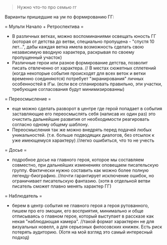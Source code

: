 >Нужно что-то про семью гг


Варианты пришедшие на ум по формированию ГГ:

= Мульти Начало + Ретроспектива =
- В различных ветках, можно воспоминаниями освещать юность ГГ (которая от детства до ветви, специально пропущена - "спустя 10 лет...", дабы каждая ветка имела возможность сделать свою независимую вводную характера, раскрывая по своему пропущенный участок)
- Различные герои или разное формирование детства, позволит писать отвлеченно от характера.
// В местах сюжетных сплетений (когда некоторые события происходят для всех веток и ветки временно соединяются) потребует "экранирования" личных особенностей в if'ы. (если все спланировать правильно, эти участки, требующие согласования будут минимизированны)

= Переосмысление =
- еще можно сделать разворот в центре где герой попадает в события заставляющие его переосмыслять себя (написав их один раз) это очистить дальнейшие развития от необходимости реагировать согласно одному общему шаблону.
- Переосмысления так же можно внедрять перед подачей любых уникальностей. (т.е. больше подводящих диалогов, без отсылок к уже имеющемуся характеру)
//легко ошибиться, что то не учесть

= Досье =
- подробное досье на главного героя, которое мы составляем совместно, при дальнейших изменениях оповещаем писательскую группу. Фактически нужно составить как можно более полную легенду-биографию.
//почти гарантирует исключение ошибок, но ограничивает писательскую фантазию. (хотя в отдельной ветви писатель сможет плавно менять характер ГГ)

= Наблюдатель =
- берем в центр события не главного героя а героя рутованного, пишем про его эмоции, его восприятия, минимально и обще отписываясь о главном герое, который выступает в рассказе как некая "наблюдающая камера".
//такой формат характерен не для визуальных новелл, а для серьезных филосовских книжек. Есть риск потерять аудиторию. (Хотя на мой взгляд это самый интересный подход) 
